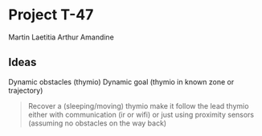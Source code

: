 # Project T-47

Martin 
Laetitia
Arthur
Amandine


## Ideas

Dynamic obstacles (thymio)
Dynamic goal (thymio in known zone or trajectory)

> Recover a (sleeping/moving) thymio
> make it follow the lead thymio either with communication (ir or wifi) or just using proximity sensors (assuming no obstacles on the way back)
